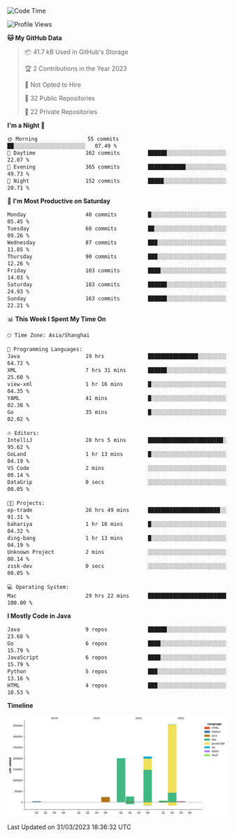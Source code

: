 <!--START_SECTION:waka-->
![Code Time](http://img.shields.io/badge/Code%20Time-1%2C700%20hrs%2020%20mins-blue)

![Profile Views](http://img.shields.io/badge/Profile%20Views-0-blue)

**🐱 My GitHub Data** 

> 📦 41.7 kB Used in GitHub's Storage 
 > 
> 🏆 2 Contributions in the Year 2023
 > 
> 🚫 Not Opted to Hire
 > 
> 📜 32 Public Repositories 
 > 
> 🔑 22 Private Repositories 
 > 
**I'm a Night 🦉** 

```text
🌞 Morning                55 commits          ██░░░░░░░░░░░░░░░░░░░░░░░   07.49 % 
🌆 Daytime                162 commits         ██████░░░░░░░░░░░░░░░░░░░   22.07 % 
🌃 Evening                365 commits         ████████████░░░░░░░░░░░░░   49.73 % 
🌙 Night                  152 commits         █████░░░░░░░░░░░░░░░░░░░░   20.71 % 
```
📅 **I'm Most Productive on Saturday** 

```text
Monday                   40 commits          █░░░░░░░░░░░░░░░░░░░░░░░░   05.45 % 
Tuesday                  68 commits          ██░░░░░░░░░░░░░░░░░░░░░░░   09.26 % 
Wednesday                87 commits          ███░░░░░░░░░░░░░░░░░░░░░░   11.85 % 
Thursday                 90 commits          ███░░░░░░░░░░░░░░░░░░░░░░   12.26 % 
Friday                   103 commits         ████░░░░░░░░░░░░░░░░░░░░░   14.03 % 
Saturday                 183 commits         ██████░░░░░░░░░░░░░░░░░░░   24.93 % 
Sunday                   163 commits         ██████░░░░░░░░░░░░░░░░░░░   22.21 % 
```


📊 **This Week I Spent My Time On** 

```text
🕑︎ Time Zone: Asia/Shanghai

💬 Programming Languages: 
Java                     19 hrs              ████████████████░░░░░░░░░   64.72 % 
XML                      7 hrs 31 mins       ██████░░░░░░░░░░░░░░░░░░░   25.60 % 
view-xml                 1 hr 16 mins        █░░░░░░░░░░░░░░░░░░░░░░░░   04.35 % 
YAML                     41 mins             █░░░░░░░░░░░░░░░░░░░░░░░░   02.38 % 
Go                       35 mins             █░░░░░░░░░░░░░░░░░░░░░░░░   02.02 % 

🔥 Editors: 
IntelliJ                 28 hrs 5 mins       ████████████████████████░   95.62 % 
GoLand                   1 hr 13 mins        █░░░░░░░░░░░░░░░░░░░░░░░░   04.19 % 
VS Code                  2 mins              ░░░░░░░░░░░░░░░░░░░░░░░░░   00.14 % 
DataGrip                 0 secs              ░░░░░░░░░░░░░░░░░░░░░░░░░   00.05 % 

🐱‍💻 Projects: 
ep-trade                 26 hrs 49 mins      ███████████████████████░░   91.31 % 
bahariya                 1 hr 16 mins        █░░░░░░░░░░░░░░░░░░░░░░░░   04.32 % 
ding-bang                1 hr 13 mins        █░░░░░░░░░░░░░░░░░░░░░░░░   04.19 % 
Unknown Project          2 mins              ░░░░░░░░░░░░░░░░░░░░░░░░░   00.14 % 
zssk-dev                 0 secs              ░░░░░░░░░░░░░░░░░░░░░░░░░   00.05 % 

💻 Operating System: 
Mac                      29 hrs 22 mins      █████████████████████████   100.00 % 
```

**I Mostly Code in Java** 

```text
Java                     9 repos             ██████░░░░░░░░░░░░░░░░░░░   23.68 % 
Go                       6 repos             ████░░░░░░░░░░░░░░░░░░░░░   15.79 % 
JavaScript               6 repos             ████░░░░░░░░░░░░░░░░░░░░░   15.79 % 
Python                   5 repos             ███░░░░░░░░░░░░░░░░░░░░░░   13.16 % 
HTML                     4 repos             ███░░░░░░░░░░░░░░░░░░░░░░   10.53 % 
```



**Timeline**

![Lines of Code chart](https://raw.githubusercontent.com/youtiaoguagua/youtiaoguagua/master/assets/bar_graph.png)


 Last Updated on 31/03/2023 18:36:32 UTC
<!--END_SECTION:waka-->